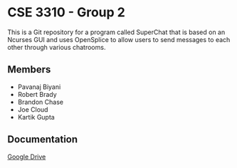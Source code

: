 # CSE 3310 - Group 2
This is a Git repository for a program called SuperChat that is based on an Ncurses GUI and uses OpenSplice to allow users to send messages to each other through various chatrooms.
## Members
* Pavanaj Biyani
* Robert Brady
* Brandon Chase
* Joe Cloud
* Kartik Gupta

## Documentation
[Google Drive](https://drive.google.com/drive/folders/0B9oSQPfiBnhpbG1aWWtOUzZuOUk?usp=sharing)
